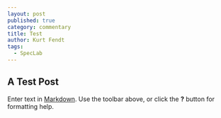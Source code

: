 ```yaml
---
layout: post
published: true
category: commentary
title: Test
author: Kurt Fendt
tags:
  - SpecLab
---
```

## A Test Post

Enter text in [Markdown](http://daringfireball.net/projects/markdown/). Use the toolbar above, or click the **?** button for formatting help.
